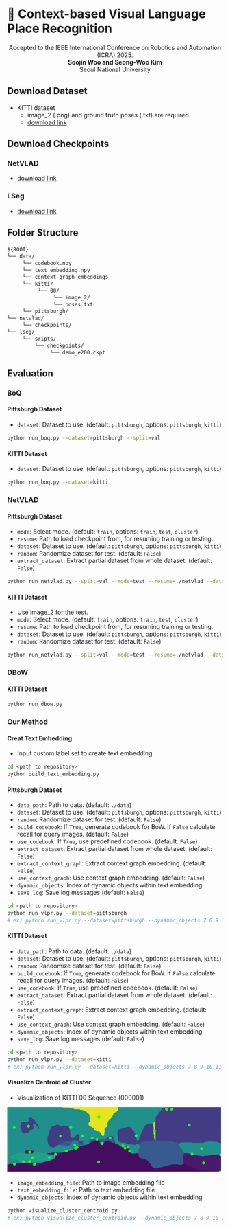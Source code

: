 # 🤖 Context-based Visual Language Place Recognition

<p align="center">
Accepted to the IEEE International Conference on Robotics and Automation (ICRA) 2025. </br>
<strong> Soojin Woo and Seong-Woo Kim </strong> </br>
Seoul National University </br>
</p>

## Download Dataset
- KITTI dataset </br>
  - image_2 (.png) and ground truth poses (.txt) are required. </br>
  - [download link](https://www.cvlibs.net/datasets/kitti/eval_object.php?obj_benchmark=3d)

## Download Checkpoints
### NetVLAD </br>
- [download link](https://github.com/Nanne/pytorch-NetVlad)
### LSeg </br>
- [download link](https://github.com/isl-org/lang-seg)

## Folder Structure
```
${ROOT}
└── data/
     └── codebook.npy
     └── text_embedding.npy
     └── context_graph_embeddings
     └── kitti/
          └── 00/
               └── image_2/
               └── poses.txt
     └── pittsburgh/             
└── netvlad/
     └── checkpoints/
└── lseg/
     └── sripts/
         └── checkpoints/
              └── demo_e200.ckpt
```

## Evaluation
### BoQ
#### Pittsburgh Dataset
- `dataset`: Dataset to use. (default: `pittsburgh`, options: `pittsburgh`, `kitti`)

```bash
python run_boq.py --dataset=pittsburgh --split=val
```

#### KITTI Dataset
- `dataset`: Dataset to use. (default: `pittsburgh`, options: `pittsburgh`, `kitti`)

```bash
python run_boq.py --dataset=kitti
```

### NetVLAD
#### Pittsburgh Dataset
- `mode`: Select mode. (default: `train`, options: `train`, `test`, `cluster`)
- `resume`: Path to load checkpoint from, for resuming training or testing.
- `dataset`: Dataset to use. (default: `pittsburgh`, options: `pittsburgh`, `kitti`)
- `random`: Randomize dataset for test. (default: `False`)
- `extract_dataset`: Extract partial dataset from whole dataset. (default: `False`)

```bash
python run_netvlad.py --split=val --mode=test --resume=./netvlad --dataset=pittsburgh
```

#### KITTI Dataset
- Use image_2 for the test.
- `mode`: Select mode. (default: `train`, options: `train`, `test`, `cluster`)
- `resume`: Path to load checkpoint from, for resuming training or testing.
- `dataset`: Dataset to use. (default: `pittsburgh`, options: `pittsburgh`, `kitti`)
- `random`: Randomize dataset for test. (default: `False`)

```bash
python run_netvlad.py --split=val --mode=test --resume=./netvlad --dataset=kitti
```

### DBoW
#### KITTI Dataset

```bash
python run_dbow.py
```

### Our Method
#### Creat Text Embedding
- Input custom label set to create text embedding.
```bash
cd <path to repository>
python build_text_embedding.py
```

#### Pittsburgh Dataset
- `data_path`: Path to data. (default: `./data`)
- `dataset`: Dataset to use. (default: `pittsburgh`, options: `pittsburgh`, `kitti`)
- `random`: Randomize dataset for test. (default: `False`)
- `build_codebook`: If `True`, generate codebook for BoW. If `False` calculate recall for query images. (default: `False`)
- `use_codebook`: If `True`, use predefined codebook. (default: `False`)
- `extract_dataset`: Extract partial dataset from whole dataset. (default: `False`)
- `extract_context_graph`: Extract context graph embedding. (default: `False`)
- `use_context_graph`: Use context graph embedding. (default: `False`)
- `dynamic_objects`: Index of dynamic objects within text embedding
- `save_log`: Save log messages (default: `False`)

```bash
cd <path to repository>
python run_vlpr.py --dataset=pittsburgh
# ex) python run_vlpr.py --dataset=pittsburgh --dynamic_objects 7 8 9 10 11 1 18 19 20 21 22 28
```

#### KITTI Dataset
- `data_path`: Path to data. (default: `./data`)
- `dataset`: Dataset to use. (default: `pittsburgh`, options: `pittsburgh`, `kitti`)
- `random`: Randomize dataset for test. (default: `False`)
- `build_codebook`: If `True`, generate codebook for BoW. If `False` calculate recall for query images. (default: `False`)
- `use_codebook`: If `True`, use predefined codebook. (default: `False`)
- `extract_dataset`: Extract partial dataset from whole dataset. (default: `False`)
- `extract_context_graph`: Extract context graph embedding. (default: `False`)
- `use_context_graph`: Use context graph embedding. (default: `False`)
- `dynamic_objects`: Index of dynamic objects within text embedding
- `save_log`: Save log messages (default: `False`)

```bash
cd <path to repository>
python run_vlpr.py --dataset=kitti
# ex) python run_vlpr.py --dataset=kitti --dynamic_objects 7 8 9 10 11 12 18 19 20 21 22 28
```

#### Visualize Centroid of Cluster
- Visualization of KITTI 00 Sequence (000001)

<img src="lseg/scripts/images/visualize_centroids_kitti_001.png" alt="centroids_visualization" width="500">


- `image_embedding_file`: Path to image embedding file
- `text_embedding_file`: Path to text embedding file
- `dynamic_objects`: Index of dynamic objects within text embedding

```bash
python visualize_cluster_centroid.py
# ex) python visualize_cluster_centroid.py --dynamic_objects 7 8 9 10 11 12 18 19 20 21 22 28
```
